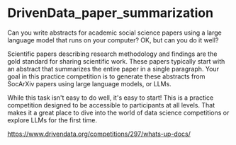 # DrivenData_paper_summarization

Can you write abstracts for academic social science papers using a large language model that runs on your computer? OK, but can you do it well?

Scientific papers describing research methodology and findings are the gold standard for sharing scientific work. These papers typically start with an abstract that summarizes the entire paper in a single paragraph. Your goal in this practice competition is to generate these abstracts from SocArXiv papers using large language models, or LLMs.

While this task isn't easy to do well, it's easy to start! This is a practice competition designed to be accessible to participants at all levels. That makes it a great place to dive into the world of data science competitions or explore LLMs for the first time.

https://www.drivendata.org/competitions/297/whats-up-docs/
